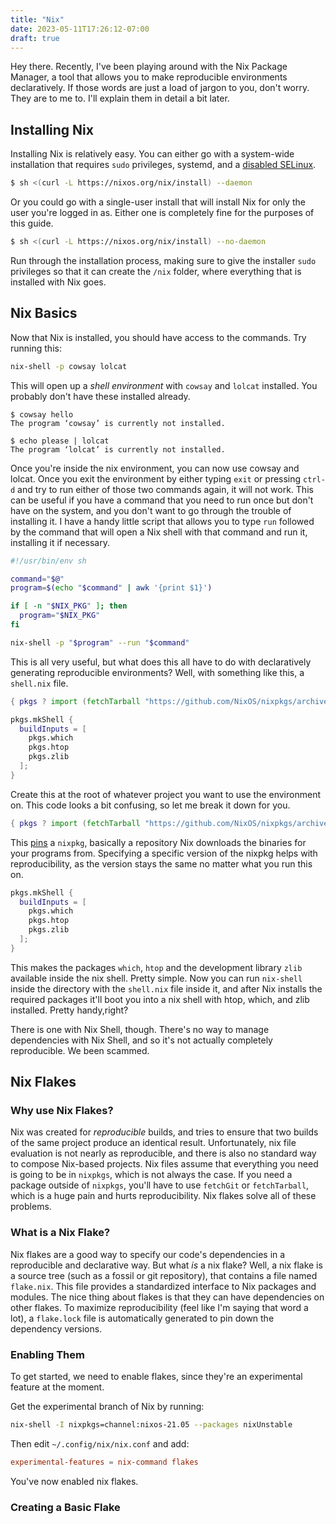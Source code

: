 ```yaml
---
title: "Nix"
date: 2023-05-11T17:26:12-07:00
draft: true
---
```


Hey there. Recently, I've been playing around with the Nix Package Manager, a tool that allows you to make reproducible environments declaratively. If those words are just a load of jargon to you, don't worry. They are to me to. I'll explain them in detail a bit later.

## Installing Nix

Installing Nix is relatively easy. You can either go with a system-wide installation that requires `sudo` privileges, systemd, and a [disabled SELinux](https://www.ibm.com/docs/ja/ahts/4.0?topic=t-disabling-selinux).
```bash
$ sh <(curl -L https://nixos.org/nix/install) --daemon
```

Or you could go with a single-user install that will install Nix for only the user you're logged in as. Either one is completely fine for the purposes of this guide.

```bash
$ sh <(curl -L https://nixos.org/nix/install) --no-daemon
```

Run through the installation process, making sure to give the installer `sudo` privileges so that it can create the `/nix` folder, where everything that is installed with Nix goes.

## Nix Basics

Now that Nix is installed, you should have access to the commands. Try running this:

```bash
nix-shell -p cowsay lolcat
```

This will open up a *shell environment* with `cowsay` and `lolcat` installed. You probably don't have these installed already.

```
$ cowsay hello
The program ‘cowsay’ is currently not installed.

$ echo please | lolcat
The program ‘lolcat’ is currently not installed.
```
Once you're inside the nix environment, you can now use cowsay and lolcat. Once you exit the environment by either typing `exit` or pressing `ctrl-d` and try to run either of those two commands again, it will not work. This can be useful if you have a command that you need to run once but don't have on the system, and you don't want to go through the trouble of installing it. I have a handy little script that allows you to type `run` followed by the command that will open a Nix shell with that command and run it, installing it if necessary.

```bash
#!/usr/bin/env sh

command="$@"
program=$(echo "$command" | awk '{print $1}')

if [ -n "$NIX_PKG" ]; then
  program="$NIX_PKG"
fi

nix-shell -p "$program" --run "$command"
```

This is all very useful, but what does this all have to do with declaratively generating reproducible environments? Well, with something like this, a `shell.nix` file.

```nix
{ pkgs ? import (fetchTarball "https://github.com/NixOS/nixpkgs/archive/06278c77b5d162e62df170fec307e83f1812d94b.tar.gz") {} }:

pkgs.mkShell {
  buildInputs = [
    pkgs.which
    pkgs.htop
    pkgs.zlib
  ];
}
```

Create this at the root of whatever project you want to use the environment on. This code looks a bit confusing, so let me break it down for you.

```nix
{ pkgs ? import (fetchTarball "https://github.com/NixOS/nixpkgs/archive/06278c77b5d162e62df170fec307e83f1812d94b.tar.gz") {} }:
```

This [pins](https://nix.dev/reference/pinning-nixpkgs#ref-pinning-nixpkgs) a `nixpkg`, basically a repository Nix downloads the binaries for your programs from. Specifying a specific version of the nixpkg helps with reproducibility, as the version stays the same no matter what you run this on.

```nix
pkgs.mkShell {
  buildInputs = [
    pkgs.which
    pkgs.htop
    pkgs.zlib
  ];
}
```

This makes the packages `which`, `htop` and the development library `zlib` available inside the nix shell. Pretty simple. Now you can run `nix-shell` inside the directory with the `shell.nix` file inside it, and after Nix installs the required packages it'll boot you into a nix shell with htop, which, and zlib installed. Pretty handy,right?

There is one with Nix Shell, though. There's no way to manage dependencies with Nix Shell, and so it's not actually completely reproducible. We been scammed. 

## Nix Flakes


### Why use Nix Flakes?

Nix was created for *reproducible* builds, and tries to ensure that two builds of the same project produce an identical result. Unfortunately, nix file evaluation is not nearly as reproducible, and there is also no standard way to compose Nix-based projects. Nix files assume that everything you need is going to be in `nixpkgs`, which is not always the case. If you need a package outside of `nixpkgs`, you'll have to use `fetchGit` or `fetchTarball`, which is a huge pain and hurts reproducibility. Nix flakes solve all of these problems.

### What is a Nix Flake?

Nix flakes are a good way to specify our code's dependencies in a reproducible and declarative way. But what *is* a nix flake? Well, a nix flake is a source tree (such as a fossil or git repository), that contains a file named `flake.nix`. This file provides a standardized interface to Nix packages and modules. The nice thing about flakes is that they can have dependencies on other flakes. To maximize reproducibility (feel like I'm saying that word a lot), a `flake.lock` file is automatically generated to pin down the dependency versions.

### Enabling Them

To get started, we need to enable flakes, since they're an experimental feature at the moment. 

Get the experimental branch of Nix by running:

```bash
nix-shell -I nixpkgs=channel:nixos-21.05 --packages nixUnstable
```

Then edit `~/.config/nix/nix.conf` and add:

```conf
experimental-features = nix-command flakes
```

You've now enabled nix flakes.

### Creating a Basic Flake






